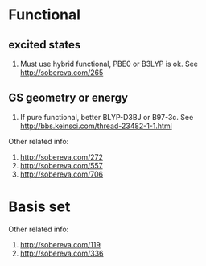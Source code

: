 # Functional

## excited states
1. Must use hybrid functional, PBE0 or B3LYP is ok. See http://sobereva.com/265

## GS geometry or energy
1. If pure functional, better BLYP-D3BJ or B97-3c. See http://bbs.keinsci.com/thread-23482-1-1.html

Other related info: 
1. http://sobereva.com/272
2. http://sobereva.com/557
3. http://sobereva.com/706

# Basis set

Other related info:
1. http://sobereva.com/119
2. http://sobereva.com/336
